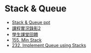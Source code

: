 # Stack & Queue
  * [Stack & Queue ppt](https://docs.google.com/presentation/d/e/2PACX-1vQ1hb79im0vqpApCttGnXAFRT8SqH9HQP0b_oyVRCV8SVyiHLkHJjidYGAfxkvq468QMumFIDdTeiB-/pub?start=false&loop=false&delayms=3000&slide=id.p)
  * [課程實況錄影2](https://www.youtube.com/watch?v=YBFq7kiIWtk&feature=youtu.be)
  * [學生課堂回饋](https://www.youtube.com/watch?v=S7FcJ_AL6JY&feature=youtu.be)
  * [155. Min Stack]()
  * [232. Implement Queue using Stacks]()
